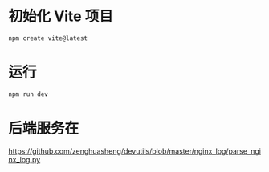 # 初始化 Vite 项目
```shell
npm create vite@latest
```

# 运行
```shell
npm run dev
```

# 后端服务在 
https://github.com/zenghuasheng/devutils/blob/master/nginx_log/parse_nginx_log.py